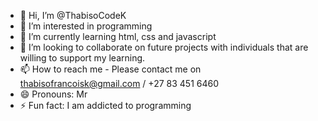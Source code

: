 - 👋 Hi, I’m @ThabisoCodeK
- 👀 I’m interested in programming
- 🌱 I’m currently learning html, css and javascript
- 💞️ I’m looking to collaborate on future projects with individuals that are willing to support my learning.
- 📫 How to reach me - Please contact me on thabisofrancoisk@gmail.com / +27 83 451 6460
- 😄 Pronouns: Mr
- ⚡ Fun fact: I am addicted to programming

<!---
ThabisoCodeK/ThabisoCodeK is a ✨ special ✨ repository because its `README.md` (this file) appears on your GitHub profile.
You can click the Preview link to take a look at your changes.
--->
